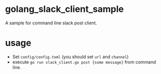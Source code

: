 # golang_slack_client_sample
A sample for command line slack post client.

# usage
- Set `config/config.toml` (you should set `url` and `channel`)
- execute `go run slack_client.go post {some message}` from command line.